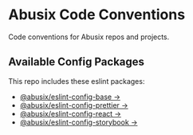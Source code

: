 # Abusix Code Conventions

Code conventions for Abusix repos and projects.

## Available Config Packages

This repo includes these eslint packages:

- [@abusix/eslint-config-base →](./packages/eslint-config-base/README.md)
- [@abusix/eslint-config-prettier →](./packages/eslint-config-prettier/README.md)
- [@abusix/eslint-config-react →](./packages/eslint-config-react/README.md)
- [@abusix/eslint-config-storybook →](./packages/eslint-config-storybook/README.md)
